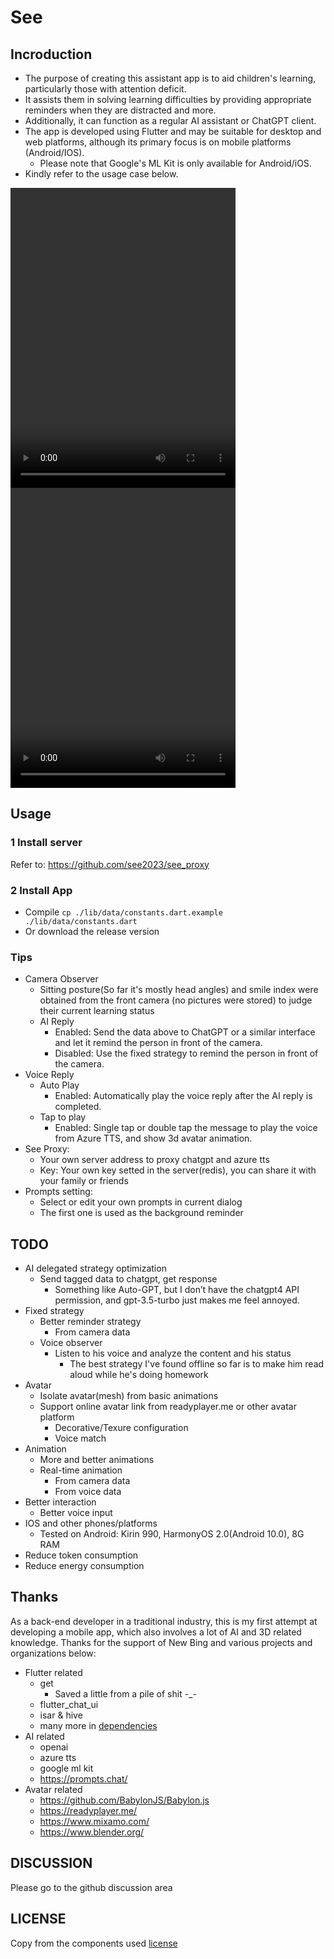 # See
## Incroduction
- The purpose of creating this assistant app is to aid children's learning, particularly those with attention deficit. 
- It assists them in solving learning difficulties by providing appropriate reminders when they are distracted and more. 
- Additionally, it can function as a regular AI assistant or ChatGPT client. 
- The app is developed using Flutter and may be suitable for desktop and web platforms, although its primary focus is on mobile platforms (Android/IOS). 
	- Please note that Google's ML Kit is only available for Android/iOS. 
- Kindly refer to the usage case below.


<video width="360" height="480" controls>
    <source src="https://raw.githubusercontent.com/see2023/see_me_now/main/introduce1.mp4" type="video/mp4">
</video>
<video width="360" height="480" controls>
    <source src="https://raw.githubusercontent.com/see2023/see_me_now/main/response1.mp4" type="video/mp4">
</video>

## Usage 

### 1 Install server

Refer to:
https://github.com/see2023/see_proxy

### 2 Install App

* Compile
`
cp ./lib/data/constants.dart.example ./lib/data/constants.dart
`
* Or download the release version


### Tips
- Camera Observer
	- Sitting posture(So far it's mostly head angles) and smile index were obtained from the front camera (no pictures were stored) to judge their current learning status
	- AI Reply
		- Enabled: Send the data above to ChatGPT or a similar interface and let it remind the person in front of the camera.
		- Disabled: Use the fixed strategy to remind the person in front of the camera.
- Voice Reply
	- Auto Play
		- Enabled: Automatically play the voice reply after the AI reply is completed.
	- Tap to play
		- Enabled: Single tap or double tap the message to play the voice from Azure TTS, and show 3d avatar animation.
- See Proxy:
	- Your own server address to proxy chatgpt and azure tts
	- Key: Your own key setted in the server(redis), you can share it with your family or friends
- Prompts setting:
	- Select or edit your own prompts in current dialog
	- The first one is used as the background reminder


## TODO
- AI delegated strategy optimization
	- Send tagged data to chatgpt, get response
		- Something like Auto-GPT, but I don’t have the chatgpt4 API permission, and gpt-3.5-turbo just makes me feel annoyed.
- Fixed strategy
	- Better reminder strategy
		- From camera data
	- Voice observer
		- Listen to his voice and analyze the content and his status
			- The best strategy I've found offline so far is to make him read aloud while he's doing homework
- Avatar
	- Isolate avatar(mesh) from basic animations
	- Support online avatar link from readyplayer.me or other avatar platform
		- Decorative/Texure configuration
		- Voice match
- Animation
	- More and better animations
	- Real-time animation
		- From camera data
		- From voice data
- Better interaction
	- Better voice input
- IOS and other phones/platforms
	- Tested on Android: Kirin 990, HarmonyOS 2.0(Android 10.0), 8G RAM
- Reduce token consumption
- Reduce energy consumption

## Thanks
As a back-end developer in a traditional industry, this is my first attempt at developing a mobile app, which also involves a lot of AI and 3D related knowledge. 
Thanks for the support of New Bing and various projects and organizations below:
- Flutter related
	- get
		- Saved a little from a pile of shit -_-
	- flutter_chat_ui
	- isar & hive
	- many more in [dependencies](./pubspec.yaml)
- AI related
	- openai
	- azure tts
	- google ml kit
	- https://prompts.chat/
- Avatar related
	- https://github.com/BabylonJS/Babylon.js
	- https://readyplayer.me/
	- https://www.mixamo.com/
	- https://www.blender.org/


## DISCUSSION
Please go to the github discussion area

## LICENSE
Copy from the components used [license](./LICENSE)
